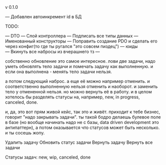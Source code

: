 v 0.1.0

— Добавлен автоинкремент id в БД

TODO:

— DTO 
— Слой контроллера
— Подписать все типы данных
— Именованный конструкторы
— Поправить создание PDO и сделать его через конфиг(то где ты ругался "это совсем пиздец")
— юиды
— Вкинуть все набросы из вчерашнего тз
— 

собственно обновление это самое интересное.
лови две задачи, надо уметь обновлять тело задачи и помечать задачу как выполненную.
и если она выполнена - менять тело задачи нельзя.

а потом следующий наброс.
а еще её можно например отменить.
и соответственно выполненную нельзя отменить и наоборот.
и заменить тело у отмененной нельзя.
но можно вернуть её в работу.
и в целом хотелось бы разделять статусы на, например, new, in progress, canceled, done.

и, да, это вот прям живой кейс, так это и живёт.
приходит к тебе бизнес, говорит "надо закрывать задачи".
ты такой бодро делаешь булевое поле в базе (но вообще начинать надо не с базы, data driven development это антипаттерн), а потом оказывается что статусов может быть несколько. и ты сосешь жопу.


Удалить задачу
Обновить статус задачи
Вернуть задачу
Вернуть все задачи

Статусы задач: new, wip, canceled, done
